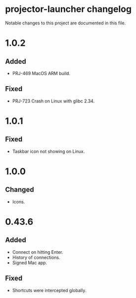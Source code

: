 # projector-launcher changelog

Notable changes to this project are documented in this file.

# 1.0.2

## Added

- PRJ-469 MacOS ARM build.

## Fixed

- PRJ-723 Crash on Linux with glibc 2.34.

# 1.0.1

## Fixed

- Taskbar icon not showing on Linux.

# 1.0.0

## Changed

- Icons.

# 0.43.6

## Added

- Connect on hitting Enter.
- History of connections.
- Signed Mac app.

## Fixed

- Shortcuts were intercepted globally.
